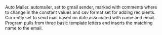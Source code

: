 Auto Mailer.  automailer, set to gmail sender, marked with comments where to change in the constant values and csv format set for adding recipients.  
Currently set to send mail based on date associated with name and email.  
Program pulls from three basic template letters and inserts the matching name to the email.
